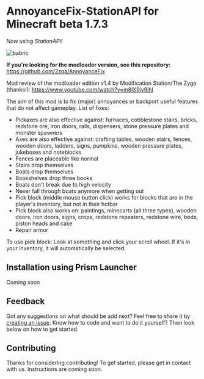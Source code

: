# AnnoyanceFix-StationAPI for Minecraft beta 1.7.3

_Now using StationAPI!_

![babric](https://github.com/telvarost/AnnoyanceFix-Babric/assets/25235249/a6590bc1-2b73-4b82-951e-5e1e2bb418e4)

**If you're looking for the modloader version, see this repository:** https://github.com/2zqa/AnnoyanceFix

Mod review of the modloader edition v1.4 by Modification Station/The Zyga (thanks!): https://www.youtube.com/watch?v=m8lX9jv9lhI

The aim of this mod is to fix (major) annoyances or backport useful features that do not affect gameplay. List of fixes:

- Pickaxes are also effective against: furnaces, cobblestone stairs, bricks, redstone ore, iron doors, rails, dispensers, stone pressure plates and monster spawners
- Axes are also effective against: crafting tables, wooden stairs, fences, wooden doors, ladders, signs, pumpkins, wooden pressure plates, jukeboxes and noteblocks
- Fences are placeable like normal
- Stairs drop themselves
- Boats drop themselves
- Bookshelves drop three books
- Boats don't break due to high velocity
- Never fall through boats anymore when getting out
- Pick block (middle mouse button click) works for blocks that are in the player's inventory, but not in their hotbar
- Pick block also works on: paintings, minecarts (all three types), wooden doors, iron doors, signs, crops, redstone repeaters, redstone wire, beds, piston heads and cake
- Repair armor

To use pick block: Look at something and click your scroll wheel. If it's in your inventory, it will automatically be selected.

## Installation using Prism Launcher

Coming soon

## Feedback

Got any suggestions on what should be add next? Feel free to share it by [creating an issue](https://github.com/telvarost/AnnoyanceFix-StationAPI/issues/new). Know how to code and want to do it yourself? Then look below on how to get started.

## Contributing

Thanks for considering contributing! To get started, please get in contact with us. Instructions are coming soon.